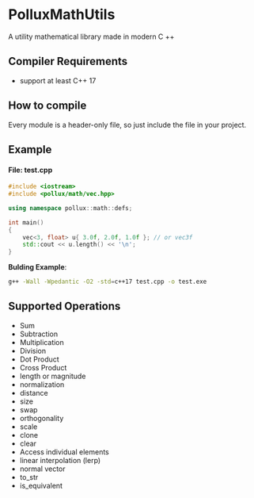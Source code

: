 # PolluxMathUtils
A utility mathematical library made in modern C ++

## Compiler Requirements
- support at least C++ 17

## How to compile

Every module is a header-only file, so just include the file in your project.
## Example
#### File: test.cpp
```cpp
#include <iostream>
#include <pollux/math/vec.hpp>

using namespace pollux::math::defs;

int main()
{
    vec<3, float> u{ 3.0f, 2.0f, 1.0f }; // or vec3f
    std::cout << u.length() << '\n';
}
```

**Bulding Example**:

```sh
g++ -Wall -Wpedantic -O2 -std=c++17 test.cpp -o test.exe
```

## Supported Operations
- Sum
- Subtraction
- Multiplication
- Division
- Dot Product
- Cross Product
- length or magnitude
- normalization
- distance
- size
- swap
- orthogonality
- scale
- clone
- clear
- Access individual elements
- linear interpolation (lerp)
- normal vector
- to_str
- is_equivalent
